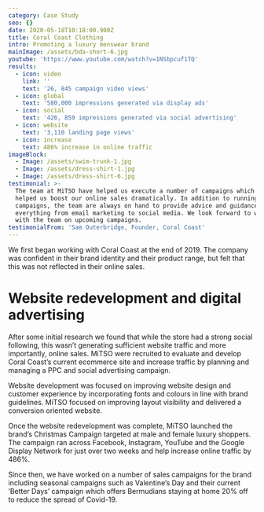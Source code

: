 ```yaml
---
category: Case Study
seo: {}
date: 2020-05-18T10:18:00.900Z
title: Coral Coast Clothing
intro: Promoting a luxury menswear brand
mainImage: /assets/bda-short-6.jpg
youtube: 'https://www.youtube.com/watch?v=1NSbpcuf1TQ'
results:
  - icon: video
    link: ''
    text: '26, 845 campaign video views'
  - icon: global
    text: '580,000 impressions generated via display ads'
  - icon: social
    text: '426, 859 impressions generated via social advertising'
  - icon: website
    text: '3,110 landing page views'
  - icon: increase
    text: 486% increase in online traffic
imageBlock:
  - Image: /assets/swim-trunk-1.jpg
  - Image: /assets/dress-shirt-1.jpg
  - Image: /assets/dress-shirt-6.jpg
testimonial: >-
  The team at MiTSO have helped us execute a number of campaigns which have
  helped us boost our online sales dramatically. In addition to running
  campaigns, the team are always on hand to provide advice and guidance about
  everything from email marketing to social media. We look forward to working
  with the team on upcoming campaigns. 
testimonialFrom: 'Sam Outerbridge, Founder, Coral Coast'
---
```

We first began working with Coral Coast at the end of 2019. The company was confident in their brand identity and their product range, but felt that this was not reflected in their online sales. 

# Website redevelopment and digital advertising 

After some initial research we found that while the store had a strong social following, this wasn’t generating sufficient website traffic and more importantly, online sales. MiTSO were recruited to evaluate and develop Coral Coast’s current ecommerce site and increase traffic by planning and managing a PPC and social advertising campaign. 

Website development was focused on improving website design and customer experience by incorporating fonts and colours in line with brand guidelines. MiTSO focused on improving layout visibility and delivered a conversion oriented website.

Once the website redevelopment was complete, MiTSO launched the brand’s Christmas Campaign targeted at male and female luxury shoppers. The campaign ran across Facebook, Instagram, YouTube and the Google Display Network for just over two weeks and help increase online traffic by 486%. 

Since then, we have worked on a number of sales campaigns for the brand including seasonal campaigns such as Valentine’s Day and their current ‘Better Days’ campaign which offers Bermudians staying at home 20% off to reduce the spread of Covid-19.
